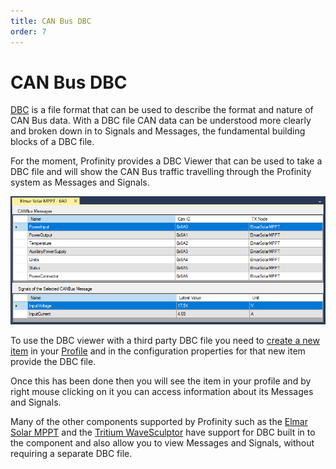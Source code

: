 ```yaml
---
title: CAN Bus DBC
order: 7
---
```


# CAN Bus DBC

[DBC](http://socialledge.com/sjsu/index.php/DBC_Format) is a file format that can be used to describe the format and nature of CAN Bus data.  With a DBC file CAN data can be understood more clearly and broken down in to Signals and Messages, the fundamental building blocks of a DBC file.

For the moment, Profinity provides a DBC Viewer that can be used to take a DBC file and will show the CAN Bus traffic travelling through the Profinity system as Messages and Signals.

![CAN DBC Viewer](images/dbc_canbus_message.png)

To use the DBC viewer with a third party DBC file you need to [create a new item](20_Adding_New_Items.md) in your [Profile](10_Profiles.md) and in the configuration properties for that new item provide the DBC file.  

Once this has been done then you will see the item in your profile and by right mouse clicking on it you can access information about its Messages and Signals.

Many of the other components supported by Profinity such as the [Elmar Solar MPPT](160_Elmar_Solar_MPPT.md) and the [Tritium WaveSculptor](150_Tritium_WaveSculptor.md) have support for DBC built in to the component and also allow you to view Messages and Signals, without requiring a separate DBC file.